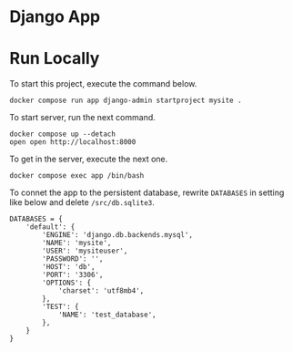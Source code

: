 # Django App

# Run Locally

To start this project, execute the command below.

```
docker compose run app django-admin startproject mysite .
```

To start server, run the next command.

```
docker compose up --detach
open open http://localhost:8000
```

To get in the server, execute the next one.

```
docker compose exec app /bin/bash
```

To connet the app to the persistent database, rewrite `DATABASES` in setting like below and delete `/src/db.sqlite3`.

```
DATABASES = {
    'default': {
        'ENGINE': 'django.db.backends.mysql',
        'NAME': 'mysite',
        'USER': 'mysiteuser',
        'PASSWORD': '',
        'HOST': 'db',
        'PORT': '3306',
        'OPTIONS': {
            'charset': 'utf8mb4',
        },
        'TEST': {
            'NAME': 'test_database',
        },
    }
}
```
